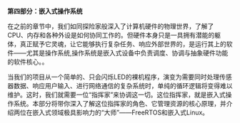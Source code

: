 **第四部分：嵌入式操作系统**

在之前的章节中，我们如同探险家般深入了计算机硬件的物理世界，了解了CPU、内存和各种外设是如何协同工作的。但硬件本身只是一具拥有潜能的躯体，真正赋予它灵魂，让它能够执行复杂任务、响应外部世界的，是运行其上的软件——尤其是操作系统,操作系统是嵌入式设备中负责调度、协调与抽象硬件功能的软件核心。。

当我们的项目从一个简单的、只会闪烁LED的裸机程序，演变为需要同时处理传感器数据、响应用户输入、进行网络通信的复杂系统时，单纯的循环逻辑将变得难以维护。这时，我们就需要一位“指挥家”来协调这一切。这位指挥家，就是嵌入式操作系统。本部分将带你深入了解这位指挥家的角色、它管理资源的核心原理，并介绍两位在嵌入式领域极具影响力的“大师”——FreeRTOS和嵌入式Linux。
